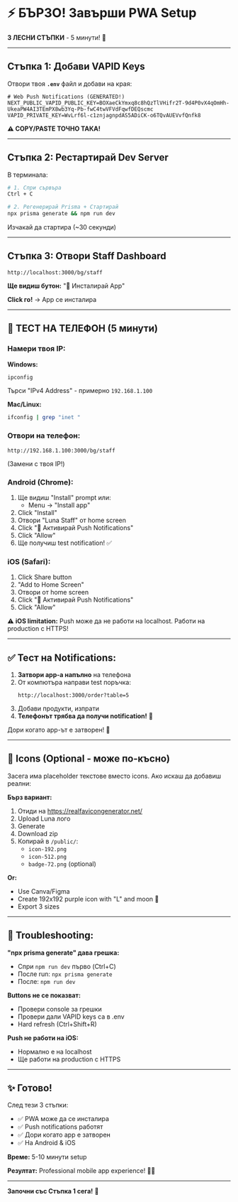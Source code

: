 # ⚡ БЪРЗО! Завърши PWA Setup

**3 ЛЕСНИ СТЪПКИ** - 5 минути! 🚀

---

## Стъпка 1: Добави VAPID Keys

Отвори твоя **`.env`** файл и добави на края:

```env
# Web Push Notifications (GENERATED!)
NEXT_PUBLIC_VAPID_PUBLIC_KEY=BOXaeCkYmxq8c8hQzTlVHifr2T-9d4P0vX4qOmHh-UkeaPW4AI3TEmPX8wb3Yq-Pb-fwC4twVFVdFqwfDEQscmc
VAPID_PRIVATE_KEY=WvLrf6l-c1znjagnpdAS5ADiCK-o6TQvAUEVvfQnfk8
```

**⚠️ COPY/PASTE ТОЧНО ТАКА!**

---

## Стъпка 2: Рестартирай Dev Server

В терминала:

```bash
# 1. Спри сървъра
Ctrl + C

# 2. Регенерирай Prisma + Стартирай
npx prisma generate && npm run dev
```

Изчакай да стартира (~30 секунди)

---

## Стъпка 3: Отвори Staff Dashboard

```
http://localhost:3000/bg/staff
```

**Ще видиш бутон:** "📱 Инсталирай App"

**Click го!** → App се инсталира

---

## 📱 ТЕСТ НА ТЕЛЕФОН (5 минути)

### Намери твоя IP:

**Windows:**
```bash
ipconfig
```
Търси "IPv4 Address" - примерно `192.168.1.100`

**Mac/Linux:**
```bash
ifconfig | grep "inet "
```

### Отвори на телефон:

```
http://192.168.1.100:3000/bg/staff
```
(Замени с твоя IP!)

### Android (Chrome):
1. Ще видиш "Install" prompt или:
   - Menu → "Install app"
2. Click "Install"
3. Отвори "Luna Staff" от home screen
4. Click "🔔 Активирай Push Notifications"
5. Click "Allow"
6. Ще получиш test notification! ✅

### iOS (Safari):
1. Click Share button
2. "Add to Home Screen"
3. Отвори от home screen
4. Click "🔔 Активирай Push Notifications"
5. Click "Allow"

⚠️ **iOS limitation:** Push може да не работи на localhost. Работи на production с HTTPS!

---

## ✅ Тест на Notifications:

1. **Затвори app-a напълно** на телефона
2. От компютъра направи test поръчка:
   ```
   http://localhost:3000/order?table=5
   ```
3. Добави продукти, изпрати
4. **Телефонът трябва да получи notification!** 🔔

Дори когато app-ът е затворен! 🎉

---

## 🎨 Icons (Optional - може по-късно)

Засега има placeholder текстове вместо icons. Ако искаш да добавиш реални:

**Бърз вариант:**
1. Отиди на https://realfavicongenerator.net/
2. Upload Luna лого
3. Generate
4. Download zip
5. Копирай в `/public/`:
   - `icon-192.png`
   - `icon-512.png`
   - `badge-72.png` (optional)

**Or:**
- Use Canva/Figma
- Create 192x192 purple icon with "L" and moon 🌙
- Export 3 sizes

---

## 🐛 Troubleshooting:

**"npx prisma generate" дава грешка:**
- Спри `npm run dev` първо (Ctrl+C)
- После run: `npx prisma generate`
- После: `npm run dev`

**Buttons не се показват:**
- Провери console за грешки
- Провери дали VAPID keys са в .env
- Hard refresh (Ctrl+Shift+R)

**Push не работи на iOS:**
- Нормално е на localhost
- Ще работи на production с HTTPS

---

## ✨ Готово!

След тези 3 стъпки:
- ✅ PWA може да се инсталира
- ✅ Push notifications работят
- ✅ Дори когато app е затворен
- ✅ На Android & iOS

**Време:** 5-10 минути setup

**Резултат:** Professional mobile app experience! 📱🎉

---

**Започни със Стъпка 1 сега!** 🚀

